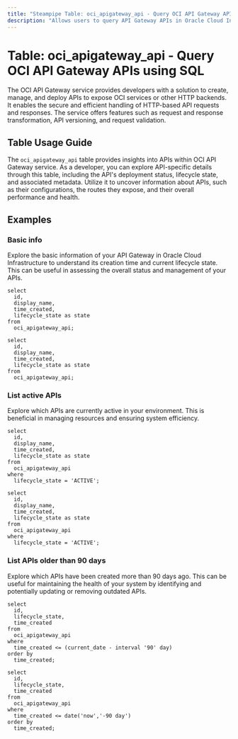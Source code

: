 ```yaml
---
title: "Steampipe Table: oci_apigateway_api - Query OCI API Gateway APIs using SQL"
description: "Allows users to query API Gateway APIs in Oracle Cloud Infrastructure."
---
```


# Table: oci_apigateway_api - Query OCI API Gateway APIs using SQL

The OCI API Gateway service provides developers with a solution to create, manage, and deploy APIs to expose OCI services or other HTTP backends. It enables the secure and efficient handling of HTTP-based API requests and responses. The service offers features such as request and response transformation, API versioning, and request validation.

## Table Usage Guide

The `oci_apigateway_api` table provides insights into APIs within OCI API Gateway service. As a developer, you can explore API-specific details through this table, including the API's deployment status, lifecycle state, and associated metadata. Utilize it to uncover information about APIs, such as their configurations, the routes they expose, and their overall performance and health.

## Examples

### Basic info
Explore the basic information of your API Gateway in Oracle Cloud Infrastructure to understand its creation time and current lifecycle state. This can be useful in assessing the overall status and management of your APIs.

```sql+postgres
select
  id,
  display_name,
  time_created,
  lifecycle_state as state
from
  oci_apigateway_api;
```

```sql+sqlite
select
  id,
  display_name,
  time_created,
  lifecycle_state as state
from
  oci_apigateway_api;
```


### List active APIs
Explore which APIs are currently active in your environment. This is beneficial in managing resources and ensuring system efficiency.

```sql+postgres
select
  id,
  display_name,
  time_created,
  lifecycle_state as state
from
  oci_apigateway_api
where
  lifecycle_state = 'ACTIVE';
```

```sql+sqlite
select
  id,
  display_name,
  time_created,
  lifecycle_state as state
from
  oci_apigateway_api
where
  lifecycle_state = 'ACTIVE';
```


### List APIs older than 90 days
Explore which APIs have been created more than 90 days ago. This can be useful for maintaining the health of your system by identifying and potentially updating or removing outdated APIs.

```sql+postgres
select
  id,
  lifecycle_state,
  time_created
from
  oci_apigateway_api
where
  time_created <= (current_date - interval '90' day)
order by
  time_created;
```

```sql+sqlite
select
  id,
  lifecycle_state,
  time_created
from
  oci_apigateway_api
where
  time_created <= date('now','-90 day')
order by
  time_created;
```